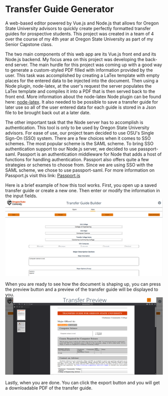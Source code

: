 # Transfer Guide Generator

A web-based editor powered by Vue.js and Node.js that allows for Oregon State University advisors to quickly create perfectly formatted transfer guides for prospective students. This project was created in a team of 4 over the course of my 4th year at Oregon State University as part of my Senior Capstone class.

The two main components of this web app are its Vue.js front end and its Node.js backend. My focus area on this project was developing the back-end server. The main hurdle for this project was coming up with a good way to generate a custom-styled PDF filled with information provided by the user. This task was accomplished by creating a LaTex template with empty places for the entered data to be injected into the document. Then using a Node plugin, node-latex, at the user's request the server populates the LaTex template and compiles it into a PDF that is then served back to the front end. More information about the node-latex Node plugin can be found here: [node-latex](https://www.npmjs.com/package/node-latex?activeTab=readme).
It also needed to be possible to save a transfer guide for later use so all of the user entered data for each guide is stored in a Json file to be brought back out at a later date.

The other important task that the Node server has to accomplish is authentication. This tool is only to be used by Oregon State University advisors. For ease of use, our project team decided to use OSU's Single Sign-On (SSO) system. There are a few choices when it comes to SSO schemes. The most popular scheme is the SAML scheme. To bring SSO authentication support to our Node.js server, we decided to use passport-saml. Passport is an authentication middleware for Node that adds a host of functions for handling authentication. Passport also offers quite a few strategies or schemes to choose from. Since we are using SSO with the SAML scheme, we chose to use passport-saml. For more information on Passport.js visit this link: [Passport.js](http://www.passportjs.org/)

Here is a brief example of how this tool works.
First, you open up a saved transfer guide or create a new one. Then enter or modify the information in the input fields.
![Editor](Editor.PNG)

When you are ready to see how the document is shaping up, you can press the preview button and a preview of the transfer guide will be displayed to you.
![Preview](Preview.PNG)

Lastly, when you are done. You can click the export button and you will get a downloadable PDF of the transfer guide.
